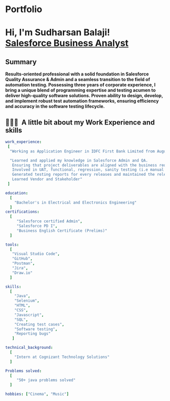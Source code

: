 # Portfolio
<h1>Hi, I'm Sudharsan Balaji! <br/><a href="https://github.com/joshmadakor1">Salesforce Business Analyst</a></h1>

<h2>Summary</h2>
    <b>Results-oriented professional with a solid foundation in Salesforce Quality Assurance & Admin and a seamless transition to the field of automation testing. Possessing three years of corporate experience, I bring a unique blend of programming expertise and testing acumen to deliver high-quality software solutions. Proven ability to design, develop, and implement robust test automation frameworks, ensuring efficiency and accuracy in the software testing lifecycle.</b>

<h2> 👨🏻‍💻 &nbsp;A little bit about my Work Experience and skills</h2>

```yaml
work_experience:
 [
  "Working as Application Engineer in IDFC First Bank Limited from August 2022 (24 months)"

  "Learned and applied my knowledge in Salesforce Admin and QA.
   Ensuring that project deliverables are aligned with the business requirements.
   Involved in UAT, functional, regression, sanity testing (i.e manual testing concepts) in different environments.
   Generated testing reports for every releases and maintained the release tracker
   Learned Vendor and Stakeholder"
 ]

education:
  [
    "Bachelor's in Electrical and Electronics Engineering"
  ]
certifications:
  [
     "Salesforce certified Admin",
     "Salesforce PD I",
     "Business English Certificate (Prelims)"
  ]

tools:
  [
   "Visual Studio Code",
   "GitHub",
   "Postman",
   "Jira",
   "Draw.io"
  ]

skills:
  [
    "Java",
    "Selenium",
    "HTML",
    "CSS",
    "Javascript",
    "SQL",
    "Creating test cases",
    "Software testing",
    "Reporting bugs"
   ]

technical_background:
  [
    "Intern at Cognizant Technology Solutions"
  ]

Problems solved:
  [
     "50+ java problems solved"
  ]

hobbies: ["Cinema", "Music"]
```
